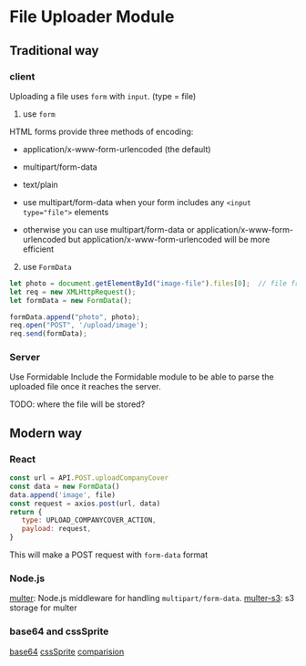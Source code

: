 # File Uploader Module

## Traditional way

### client

Uploading a file uses `form` with `input`. (type = file)

1. use `form`

HTML forms provide three methods of encoding:

* application/x-www-form-urlencoded (the default)
* multipart/form-data
* text/plain

* use multipart/form-data when your form includes any `<input type="file">` elements
* otherwise you can use multipart/form-data or application/x-www-form-urlencoded but application/x-www-form-urlencoded will be more efficient

2. use `FormData`

```Javascript
let photo = document.getElementById("image-file").files[0];  // file from input
let req = new XMLHttpRequest();
let formData = new FormData();

formData.append("photo", photo);
req.open("POST", '/upload/image');
req.send(formData);
```

### Server

Use Formidable
Include the Formidable module to be able to parse the uploaded file once it reaches the server.

TODO:
where the file will be stored?

## Modern way

### React

```Javascript
const url = API.POST.uploadCompanyCover
const data = new FormData()
data.append('image', file)
const request = axios.post(url, data)
return {
   type: UPLOAD_COMPANYCOVER_ACTION,
   payload: request,
}
```

This will make a POST request with `form-data` format

### Node.js

[multer](https://github.com/expressjs/multer): Node.js middleware for handling `multipart/form-data`.
[multer-s3](https://www.npmjs.com/package/multer-s3): s3 storage for multer

### base64 and cssSprite

[base64](https://www.cnblogs.com/coco1s/p/4375774.html)
[cssSprite](https://thinking80s.iteye.com/blog/685006)
[comparision](https://zhuanlan.zhihu.com/p/24315362)